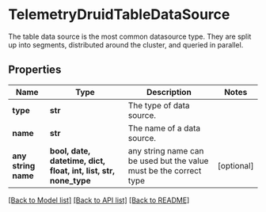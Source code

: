 # TelemetryDruidTableDataSource

The table data source is the most common datasource type. They are split up into segments, distributed around the cluster, and queried in parallel.
## Properties
Name | Type | Description | Notes
------------ | ------------- | ------------- | -------------
**type** | **str** | The type of data source. | 
**name** | **str** | The name of a data source. | 
**any string name** | **bool, date, datetime, dict, float, int, list, str, none_type** | any string name can be used but the value must be the correct type | [optional]

[[Back to Model list]](../README.md#documentation-for-models) [[Back to API list]](../README.md#documentation-for-api-endpoints) [[Back to README]](../README.md)


